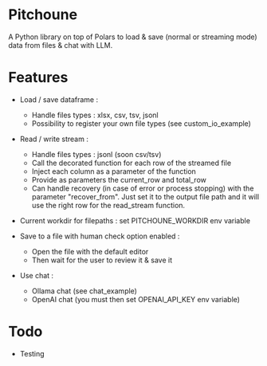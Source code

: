 # Pitchoune

A Python library on top of Polars to load & save (normal or streaming mode) data from files & chat with LLM.

# Features

- Load / save dataframe :
    - Handle files types : xlsx, csv, tsv, jsonl
    - Possibility to register your own file types (see custom_io_example)

- Read / write stream :
    - Handle files types : jsonl (soon csv/tsv)
    - Call the decorated function for each row of the streamed file
    - Inject each column as a parameter of the function
    - Provide as parameters the current_row and total_row
    - Can handle recovery (in case of error or process stopping) with the parameter "recover_from".
      Just set it to the output file path and it will use the right row for the read_stream function.

- Current workdir for filepaths : set PITCHOUNE_WORKDIR env variable

- Save to a file with human check option enabled :
    - Open the file with the default editor
    - Then wait for the user to review it & save it

- Use chat :
    - Ollama chat (see chat_example)
    - OpenAI chat (you must then set OPENAI_API_KEY env variable)

# Todo

- Testing

